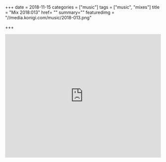 +++
date = 2018-11-15
categories = ["music"]
tags = ["music", "mixes"]
title = "Mix 2018:013"
href= ""
summary=""
featuredimg = "//media.konigi.com/music/2018-013.png"

+++

<div class="mix"><div class="embed" >
  <iframe width="100%" height="400" src="https://www.mixcloud.com/widget/iframe/?light=1&feed=%2Fdjkonigi%2F2018013-funk-soul%2F" frameborder="0" ></iframe>
</div></div>
